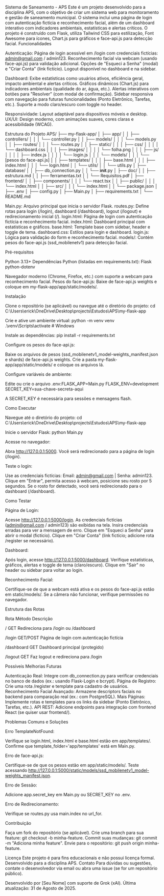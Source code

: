 Sistema de Saneamento - APS
Este é um projeto desenvolvido para a disciplina APS, com o objetivo de criar um sistema web para monitoramento e gestão de saneamento municipal. O sistema inclui uma página de login com autenticação fictícia e reconhecimento facial, além de um dashboard interativo com indicadores ambientais, estatísticas e alertas críticos. O projeto é construído com Flask, utiliza Tailwind CSS para estilização, Font Awesome para ícones, Chart.js para gráficos e face-api.js para detecção facial.
Funcionalidades

Autenticação:
Página de login acessível em /login com credenciais fictícias: admin@gmail.com / admin123.
Reconhecimento facial via webcam (usando face-api.js) para validação adicional.
Opções de "Esqueci a Senha" (modal) e "Criar Conta" (link fictício).
Logout disponível no dashboard e na sidebar.


Dashboard:
Exibe estatísticas como usuários ativos, eficiência geral, impacto ambiental e alertas críticos.
Gráficos dinâmicos (Chart.js) para indicadores ambientais (qualidade do ar, água, etc.).
Alertas interativos com botões para "Resolver" (com modal de confirmação).
Sidebar responsiva com navegação para futuras funcionalidades (Ponto Eletrônico, Tarefas, etc.).
Suporte a modo claro/escuro com toggle no header.


Responsividade: Layout adaptável para dispositivos móveis e desktop.
UX/UI: Design moderno, com animações suaves, cores claras e acessibilidade (WCAG).

Estrutura do Projeto
APS/
├── my-flask-app/
│   ├── app/
│   │   ├── controllers/
│   │   │   └── controller.py
│   │   ├── models/
│   │   │   └── models.py
│   │   ├── routes/
│   │   │   └── routes.py
│   │   ├── static/
│   │   │   ├── css/
│   │   │   │   └── dashboard.css
│   │   │   ├── images/
│   │   │   │   └── folha.png
│   │   │   ├── js/
│   │   │   │   ├── index.js
│   │   │   │   └── login.js
│   │   │   └── models/
│   │   │       └── [pesos do face-api.js]
│   │   ├── templates/
│   │   │   ├── base.html
│   │   │   ├── index.html
│   │   │   └── login.html
│   │   └── utils/
│   │       └── utils.py
│   ├── database/
│   │   ├── db_connection.py
│   │   └── __init__.py
│   ├── doc/
│   │   ├── estrutura.md
│   │   ├── ferramentas.txt
│   │   └── Requisitos.pdf
│   ├── frontend/
│   │   ├── components/
│   │   │   └── react.tsx
│   │   ├── public/
│   │   │   └── index.html
│   │   ├── src/
│   │   │   └── index.html
│   │   └── package.json
│   ├── .env
│   ├── config.py
│   ├── Main.py
│   ├── requirements.txt
│   └── README.md


Main.py: Arquivo principal que inicia o servidor Flask.
routes.py: Define rotas para login (/login), dashboard (/dashboard), logout (/logout) e redirecionamento inicial (/).
login.html: Página de login com autenticação fictícia e reconhecimento facial.
index.html: Dashboard principal com estatísticas e gráficos.
base.html: Template base com sidebar, header e toggle de tema.
dashboard.css: Estilos para login e dashboard.
login.js: Lógica para validação do form e reconhecimento facial.
models/: Contém pesos do face-api.js (ssd_mobilenetv1) para detecção facial.

Pré-requisitos

Python 3.13+
Dependências Python (listadas em requirements.txt):
Flask
python-dotenv


Navegador moderno (Chrome, Firefox, etc.) com suporte a webcam para reconhecimento facial.
Pesos do face-api.js: Baixe de face-api.js weights e coloque em my-flask-app/app/static/models/.

Instalação

Clone o repositório (se aplicável) ou navegue até o diretório do projeto:
cd C:\Users\erick\OneDrive\Desktop\projects\Estudos\APS\my-flask-app


Crie e ative um ambiente virtual:
python -m venv venv
.\venv\Scripts\activate  # Windows


Instale as dependências:
pip install -r requirements.txt


Configure os pesos do face-api.js:

Baixe os arquivos de pesos (ssd_mobilenetv1_model-weights_manifest.json e shards) de face-api.js weights.
Crie a pasta my-flask-app/app/static/models/ e coloque os arquivos lá.


Configure variáveis de ambiente:

Edite ou crie o arquivo .env:FLASK_APP=Main.py
FLASK_ENV=development
SECRET_KEY=sua-chave-secreta-aqui


A SECRET_KEY é necessária para sessões e mensagens flash.



Como Executar

Navegue até o diretório do projeto:
cd C:\Users\erick\OneDrive\Desktop\projects\Estudos\APS\my-flask-app


Inicie o servidor Flask:
python Main.py


Acesse no navegador:

Abra http://127.0.0.1:5000.
Você será redirecionado para a página de login (/login).


Teste o login:

Use as credenciais fictícias: Email: admin@gmail.com | Senha: admin123.
Clique em "Entrar", permita acesso à webcam, posicione seu rosto por 5 segundos.
Se o rosto for detectado, você será redirecionado para o dashboard (/dashboard).



Como Testar

Página de Login:

Acesse http://127.0.0.1:5000/login.
As credenciais fictícias (admin@gmail.com / admin123) são exibidas na tela.
Insira credenciais erradas para ver a mensagem de erro.
Clique em "Esqueci a Senha" para abrir o modal (fictício).
Clique em "Criar Conta" (link fictício; adicione rota /register se necessário).


Dashboard:

Após login, acesse http://127.0.0.1:5000/dashboard.
Verifique estatísticas, gráficos, alertas e toggle de tema (claro/escuro).
Clique em "Sair" no header ou sidebar para voltar ao login.


Reconhecimento Facial:

Certifique-se de que a webcam está ativa e os pesos do face-api.js estão em static/models/.
Se a câmera não funcionar, verifique permissões no navegador.



Estrutura das Rotas



Rota
Método
Descrição



/
GET
Redireciona para /login ou /dashboard


/login
GET/POST
Página de login com autenticação fictícia


/dashboard
GET
Dashboard principal (protegido)


/logout
GET
Faz logout e redireciona para /login


Possíveis Melhorias Futuras

Autenticação Real: Integre com db_connection.py para verificar credenciais no banco de dados (ex.: usando Flask-Login e bcrypt).
Página de Registro: Crie uma rota /register e template para cadastro de usuários.
Reconhecimento Facial Avançado: Armazene descriptors faciais no backend para comparação real (ex.: com PostgreSQL).
Mais Páginas: Implemente rotas e templates para os links da sidebar (Ponto Eletrônico, Tarefas, etc.).
API REST: Adicione endpoints para integração com frontend React (se quiser usar frontend/).

Problemas Comuns e Soluções

Erro TemplateNotFound:

Verifique se login.html, index.html e base.html estão em app/templates/.
Confirme que template_folder='app/templates' está em Main.py.


Erro de face-api.js:

Certifique-se de que os pesos estão em app/static/models/.
Teste acessando http://127.0.0.1:5000/static/models/ssd_mobilenetv1_model-weights_manifest.json.


Erro de Sessão:

Adicione app.secret_key em Main.py ou SECRET_KEY no .env.


Erro de Redirecionamento:

Verifique se routes.py usa main.index no url_for.



Contribuição

Faça um fork do repositório (se aplicável).
Crie uma branch para sua feature: git checkout -b minha-feature.
Commit suas mudanças: git commit -m "Adiciona minha feature".
Envie para o repositório: git push origin minha-feature.

Licença
Este projeto é para fins educacionais e não possui licença formal. Desenvolvido para a disciplina APS.
Contato
Para dúvidas ou sugestões, contate o desenvolvedor via email ou abra uma issue (se for um repositório público).

Desenvolvido por [Seu Nome] com suporte de Grok (xAI). Última atualização: 31 de Agosto de 2025.
